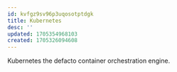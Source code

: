 ```yaml
---
id: kvfgz9sv96p3uqosotptdgk
title: Kubernetes
desc: ''
updated: 1705354968103
created: 1705326094608
---
```

Kubernetes the defacto container orchestration engine.